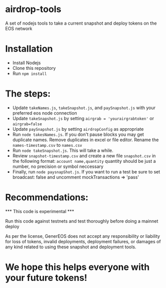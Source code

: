 # airdrop-tools
A set of nodejs tools to take a current snapshot and deploy tokens on the EOS network

# Installation
* Install Nodejs
* Clone this repository
* Run `npm install`

# The steps:
* Update `takeNames.js`, `takeSnapshot.js`, and `paySnapshot.js` with your preferred eos node connection
* Update `takeSnapshot.js` by setting `airgrab = 'yourairgrabtoken'` or `airgrab=false`
* Update `paySnapshot.js` by setting `airdropConfig` as appropriate
* Run `node takesNames.js`.
If you don't pause blocks you may get duplicate names. Remove duplicates in excel or file editor. Rename the `names-timestamp.csv` to `names.csv`
* Run `node takeSnapshot.js`. This will take a while.
* Review `snapshot-timestamp.csv` and create a new file `snapshot.csv` in the following format:
`account name,quantity` quantity should be just a number, no precision or symbol neccessary
* Finally, run `node paysnapShot.js`.
If you want to run a test be sure to set broadcast: false and uncomment mockTransactions => 'pass'

# Recommendations:
*** This code is experimental ***

Run this code against testnets and test thoroughly before doing a mainnet deploy

As per the license, GenerEOS does not accept any responsibility or liability for loss of tokens, invalid deployments, deployment failures, or damages of any kind related to using these snapshot and deployment tools.

# We hope this helps everyone with your future tokens!

